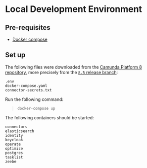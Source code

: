 # Local Development Environment

## Pre-requisites

* [Docker compose](https://docs.docker.com/compose/)

## Set up

The following files were downloaded from the [Camunda Platform 8 repository](https://github.com/camunda/camunda-platform), more precisely from the [`8.5` release branch](https://github.com/camunda/camunda-platform/tree/8.4.5):

    .env
    docker-compose.yaml
    connector-secrets.txt

Run the following command:

> `docker-compose up`

The following containers should be started:

    connectors
    elasticsearch
    identity
    keycloak
    operate
    optimize
    postgres
    tasklist
    zeebe

